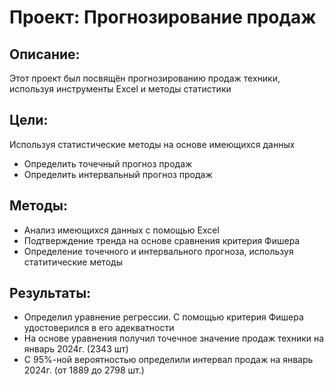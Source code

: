 # Проект: Прогнозирование продаж
## Описание: 
Этот проект был посвящён прогнозированию продаж техники, используя инструменты Excel и методы статистики 

## Цели:
Используя статистические методы на основе имеющихся данных
- Определить точечный прогноз продаж
- Определить интервальный прогноз продаж

## Методы:
- Анализ имеющихся данных с помощью Excel
- Подтверждение тренда на основе сравнения критерия Фишера
- Определение точечного и интервального прогноза, используя статитические методы

## Результаты:
- Определил уравнение регрессии. С помощью критерия Фишера удостоверился в его адекватности
- На основе уравнения получил точечное значение продаж техники на январь 2024г. (2343 шт)
- С 95%-ной вероятностью определили интервал продаж на январь 2024г. (от 1889 до 2798 шт.)
  
